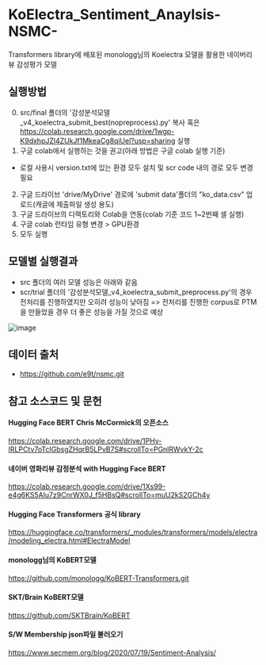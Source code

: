 # KoElectra_Sentiment_Anaylsis-NSMC-
Transformers library에 배포된 monologg님의 Koelectra 모델을 활용한 네이버리뷰 감성평가 모델

## 실행방법

0. src/final 폴더의 '감성분석모델_v4_koelectra_submit_best(nopreprocess).py' 복사
혹은 
https://colab.research.google.com/drive/1wgp-K9dxhpJZl4ZUkJf1MkeaCg8qiUel?usp=sharing 실행
1. 구글 colab에서 실행하는 것을 권고(아래 방법은 구글 colab 실행 기준)
  - 로컬 사용시 version.txt에 있는 환경 모두 설치 및 scr code 내의 경로 모두 변경 필요
2. 구글 드라이브 'drive/MyDrive' 경로에 'submit data'폴더의 "ko_data.csv" 업로드(캐글에 제출파일 생성 용도)
3. 구글 드라이브의 디렉토리와 Colab을 연동(colab 기준 코드 1~2번째 셀 실행)
4. 구글 colab 런타임 유형 변경 > GPU환경
5. 모두 실행

## 모델별 실행결과
- src 폴더의 여러 모델 성능은 아래와 같음
- scr/trial 폴더의 '감성분석모델_v4_koelectra_submit_preprocess.py'의 경우 전처리를 진행하였지만 오히려 성능이 낮아짐
=> 전처리를 진행한 corpus로 PTM을 만들었을 경우 더 좋은 성능을 가질 것으로 예상

![image](https://user-images.githubusercontent.com/43465126/102708335-9cc48180-42e5-11eb-967e-e50f3b2b9bf5.png)


## 데이터 출처
- https://github.com/e9t/nsmc.git

## 참고 소스코드 및 문헌

#### Hugging Face BERT Chris McCormick의 오픈소스 
https://colab.research.google.com/drive/1PHv-IRLPCtv7oTcIGbsgZHqrB5LPvB7S#scrollTo=PGnlRWvkY-2c

#### 네이버 영화리뷰 감정분석 with Hugging Face BERT
https://colab.research.google.com/drive/1Xs99-e4g6KS5Alu7z9CnrWX0J_f5HBsQ#scrollTo=muU2kS2GCh4y

#### Hugging Face Transformers 공식 library
https://huggingface.co/transformers/_modules/transformers/models/electra/modeling_electra.html#ElectraModel

#### monologg님의 KoBERT모델
https://github.com/monologg/KoBERT-Transformers.git

#### SKT/Brain KoBERT모델
https://github.com/SKTBrain/KoBERT

#### S/W Membership json파일 불러오기
https://www.secmem.org/blog/2020/07/19/Sentiment-Analysis/
